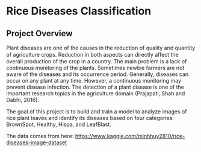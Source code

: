 
# Rice Diseases Classification 

## Project Overview

Plant diseases are one of the causes in the reduction of quality and quantity of agriculture crops. Reduction in both aspects can directly aﬀect the overall production of the crop in a country. The main problem is a lack of continuous monitoring of the plants. Sometimes newbie farmers are not aware of the diseases and its occurrence period. Generally, diseases can occur on any plant at any time. However, a continuous monitoring may prevent disease infection.
The detection of a plant disease is one of the important research topics in the agriculture domain (Prajapati, Shah and Dabhi, 2016).

The goal of this project is to build and train a model to analyze images of rice plant leaves and identify its diseases based on four categories: BrownSpot, Healthy, Hispa, and LeafBlast.

The data comes from here: https://www.kaggle.com/minhhuy2810/rice-diseases-image-dataset

